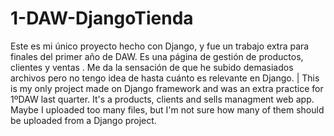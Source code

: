 # 1-DAW-DjangoTienda
Este es mi único proyecto hecho con Django, y fue un trabajo extra para finales del primer año de DAW. Es una página de gestión de productos, clientes y ventas . Me da la sensación de que he subido demasiados archivos pero no tengo idea de hasta cuánto es relevante en Django. | This is my only project made on Django framework and was an extra practice for 1ºDAW last quarter. It's a products, clients and sells managment web app. Maybe I uploaded too many files, but I'm not sure how many of them should be uploaded from a Django project.
